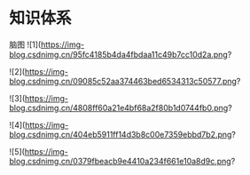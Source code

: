 # 知识体系
脑图
![1](https://img-blog.csdnimg.cn/95fc4185b4da4fbdaa11c49b7cc10d2a.png?

![2](https://img-blog.csdnimg.cn/09085c52aa374463bed6534313c50577.png?

![3](https://img-blog.csdnimg.cn/4808ff60a21e4bf68a2f80b1d0744fb0.png?

![4](https://img-blog.csdnimg.cn/404eb5911ff14d3b8c00e7359ebbd7b2.png?

![5](https://img-blog.csdnimg.cn/0379fbeacb9e4410a234f661e10a8d9c.png?
